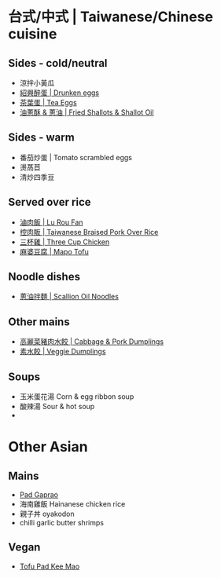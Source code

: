 # 台式/中式 | Taiwanese/Chinese cuisine

## Sides - cold/neutral

- 涼拌小黃瓜
- [紹興醉蛋 | Drunken eggs](drunken-eggs.md)
- [茶葉蛋 | Tea Eggs](tea-eggs.md)
- [油蔥酥 & 蔥油 | Fried Shallots & Shallot Oil](fried-shallots-oil.md)

## Sides - warm

- 番茄炒蛋 | Tomato scrambled eggs 
- 燙萵苣
- 清炒四季豆

## Served over rice

- [滷肉飯 | Lu Rou Fan](lu-rou-fan.md)
- [控肉販 | Taiwanese Braised Pork Over Rice](braised-pork-rice.md)
- [三杯雞 | Three Cup Chicken](three-cup-chicken.md)
- [麻婆豆腐 | Mapo Tofu](mapo-tofu.md)

## Noodle dishes

- [蔥油拌麵 | Scallion Oil Noodles](scallion-oil-noodles.md)

## Other mains

- [高麗菜豬肉水餃 | Cabbage & Pork Dumplings](cabbage-pork-dumplings.md)
- [素水餃 | Veggie Dumplings](veggie-dumplings.md)

## Soups

- 玉米蛋花湯 Corn & egg ribbon soup 
- 酸辣湯 Sour & hot soup
- 


# Other Asian

## Mains

- [Pad Gaprao](pad-gaprao.md)
- 海南雞飯 Hainanese chicken rice
- 親子丼 oyakodon
- chilli garlic butter shrimps

## Vegan

- [Tofu Pad Kee Mao](tofu-pad-kee-mao.md)

